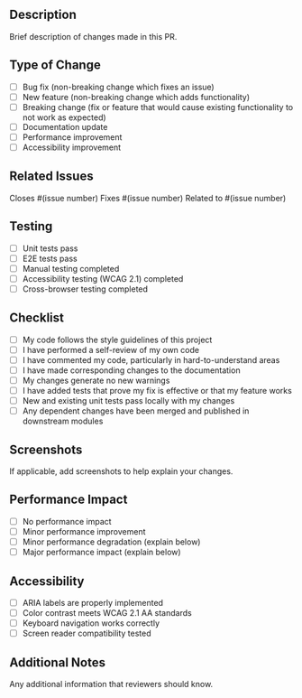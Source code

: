 ## Description
Brief description of changes made in this PR.

## Type of Change
- [ ] Bug fix (non-breaking change which fixes an issue)
- [ ] New feature (non-breaking change which adds functionality)
- [ ] Breaking change (fix or feature that would cause existing functionality to not work as expected)
- [ ] Documentation update
- [ ] Performance improvement
- [ ] Accessibility improvement

## Related Issues
Closes #(issue number)
Fixes #(issue number)
Related to #(issue number)

## Testing
- [ ] Unit tests pass
- [ ] E2E tests pass
- [ ] Manual testing completed
- [ ] Accessibility testing (WCAG 2.1) completed
- [ ] Cross-browser testing completed

## Checklist
- [ ] My code follows the style guidelines of this project
- [ ] I have performed a self-review of my own code
- [ ] I have commented my code, particularly in hard-to-understand areas
- [ ] I have made corresponding changes to the documentation
- [ ] My changes generate no new warnings
- [ ] I have added tests that prove my fix is effective or that my feature works
- [ ] New and existing unit tests pass locally with my changes
- [ ] Any dependent changes have been merged and published in downstream modules

## Screenshots
If applicable, add screenshots to help explain your changes.

## Performance Impact
- [ ] No performance impact
- [ ] Minor performance improvement
- [ ] Minor performance degradation (explain below)
- [ ] Major performance impact (explain below)

## Accessibility
- [ ] ARIA labels are properly implemented
- [ ] Color contrast meets WCAG 2.1 AA standards
- [ ] Keyboard navigation works correctly
- [ ] Screen reader compatibility tested

## Additional Notes
Any additional information that reviewers should know. 